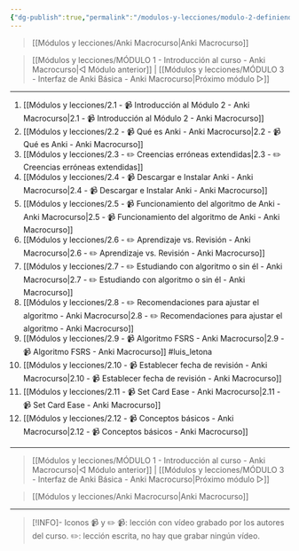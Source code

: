 ```yaml
---
{"dg-publish":true,"permalink":"/modulos-y-lecciones/modulo-2-definiendo-anki-y-su-algoritmo-anki-macrocurso/","noteIcon":"","updated":"2024-05-15T22:20:33.850+02:00"}
---
```



> [[Módulos y lecciones/Anki Macrocurso\|Anki Macrocurso]]

> [[Módulos y lecciones/MÓDULO 1 - Introducción al curso - Anki Macrocurso\|◁ Módulo anterior]] | [[Módulos y lecciones/MÓDULO 3 - Interfaz de Anki Básica - Anki Macrocurso\|Próximo módulo ▷]]

---

1. [[Módulos y lecciones/2.1 - 📹 Introducción al Módulo 2 - Anki Macrocurso\|2.1 - 📹 Introducción al Módulo 2 - Anki Macrocurso]]
2. [[Módulos y lecciones/2.2 - 📹 Qué es Anki - Anki Macrocurso\|2.2 - 📹 Qué es Anki - Anki Macrocurso]]
3. [[Módulos y lecciones/2.3 - ✏️ Creencias erróneas extendidas\|2.3 - ✏️ Creencias erróneas extendidas]]
4. [[Módulos y lecciones/2.4 - 📹 Descargar e Instalar Anki - Anki Macrocurso\|2.4 - 📹 Descargar e Instalar Anki - Anki Macrocurso]]
5. [[Módulos y lecciones/2.5 - 📹 Funcionamiento del algoritmo de Anki - Anki Macrocurso\|2.5 - 📹 Funcionamiento del algoritmo de Anki - Anki Macrocurso]]
6. [[Módulos y lecciones/2.6 - ✏️ Aprendizaje vs. Revisión - Anki Macrocurso\|2.6 - ✏️ Aprendizaje vs. Revisión - Anki Macrocurso]]
7. [[Módulos y lecciones/2.7 - ✏️ Estudiando con algoritmo o sin él - Anki Macrocurso\|2.7 - ✏️ Estudiando con algoritmo o sin él - Anki Macrocurso]]
8. [[Módulos y lecciones/2.8 - ✏️ Recomendaciones para ajustar el algoritmo - Anki Macrocurso\|2.8 - ✏️ Recomendaciones para ajustar el algoritmo - Anki Macrocurso]]
9. [[Módulos y lecciones/2.9 - 📹 Algoritmo FSRS - Anki Macrocurso\|2.9 - 📹 Algoritmo FSRS - Anki Macrocurso]] #luis_letona 
10. [[Módulos y lecciones/2.10 - 📹 Establecer fecha de revisión - Anki Macrocurso\|2.10 - 📹 Establecer fecha de revisión - Anki Macrocurso]]
11. [[Módulos y lecciones/2.11 - 📹 Set Card Ease - Anki Macrocurso\|2.11 - 📹 Set Card Ease - Anki Macrocurso]]
12. [[Módulos y lecciones/2.12 - 📹 Conceptos básicos - Anki Macrocurso\|2.12 - 📹 Conceptos básicos - Anki Macrocurso]]

---

> [[Módulos y lecciones/MÓDULO 1 - Introducción al curso - Anki Macrocurso\|◁ Módulo anterior]] | [[Módulos y lecciones/MÓDULO 3 - Interfaz de Anki Básica - Anki Macrocurso\|Próximo módulo ▷]]

> [[Módulos y lecciones/Anki Macrocurso\|Anki Macrocurso]]

---

> [!INFO]- Iconos 📹 y ✏️
> 📹: lección con vídeo grabado por los autores del curso.
> ✏️: lección escrita, no hay que grabar ningún vídeo.